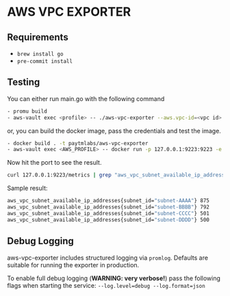 # AWS VPC EXPORTER

## Requirements

- `brew install go`
- `pre-commit install`

## Testing

You can either run main.go with the following command

```bash
- promu build
- aws-vault exec <profile> -- ./aws-vpc-exporter --aws.vpc-id=<vpc id>
```

or, you can build the docker image, pass the credentials and test the image.

```bash
- docker build . -t paytmlabs/aws-vpc-exporter
- aws-vault exec <AWS_PROFILE> -- docker run -p 127.0.0.1:9223:9223 -e AWS_ACCESS_KEY_ID -e AWS_SECRET_ACCESS_KEY -e AWS_SESSION_TOKEN -e AWS_REGION paytmlabs/aws-vpc-exporter --aws.vpc-id=<vpc id>
```

Now hit the port to see the result.

```bash
curl 127.0.0.1:9223/metrics | grep "aws_vpc_subnet_available_ip_addresses"
```

Sample result:
```bash
aws_vpc_subnet_available_ip_addresses{subnet_id="subnet-AAAA"} 875
aws_vpc_subnet_available_ip_addresses{subnet_id="subnet-BBBB"} 792
aws_vpc_subnet_available_ip_addresses{subnet_id="subnet-CCCC"} 501
aws_vpc_subnet_available_ip_addresses{subnet_id="subnet-DDDD"} 500
```

## Debug Logging

aws-vpc-exporter includes structured logging via `promlog`. Defaults are suitable for running the exporter in production.


To enable full debug logging (**WARNING: very verbose!**) pass the following flags when starting the service: `--log.level=debug --log.format=json`

